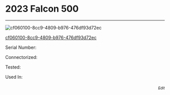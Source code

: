 # **2023 Falcon 500**
---

![cf060100-8cc9-4809-b976-476df93d72ec](https://mcquaidrobotics.github.io/inv/images/cf060100-8cc9-4809-b976-476df93d72ec.png)

[cf060100-8cc9-4809-b976-476df93d72ec](https://mcquaidrobotics.github.io/inv/images/labels/lb-cf060100-8cc9-4809-b976-476df93d72ec.png)

Serial Number: 

Connectorized: 

Tested: 

Used In: 


###### [<div style="text-align: right"><sub>Edit</sub></div>](https://github.com/McQuaidRobotics/inv/blob/main/guids/cf060100-8cc9-4809-b976-476df93d72ec.md)

